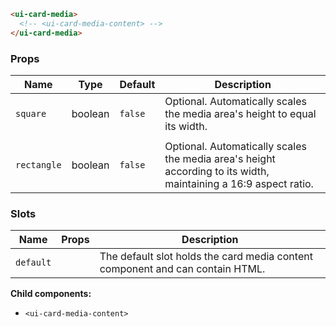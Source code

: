 ```html
<ui-card-media>
  <!-- <ui-card-media-content> -->
</ui-card-media>
```

### Props

| Name        | Type    | Default | Description                                                                                                     |
| ----------- | ------- | ------- | --------------------------------------------------------------------------------------------------------------- |
| `square`    | boolean | `false` | Optional. Automatically scales the media area's height to equal its width.                                      |
|             |
| `rectangle` | boolean | `false` | Optional. Automatically scales the media area's height according to its width, maintaining a 16:9 aspect ratio. |

### Slots

| Name      | Props | Description                                                                   |
| --------- | ----- | ----------------------------------------------------------------------------- |
| `default` |       | The default slot holds the card media content component and can contain HTML. |

**Child components:**

- `<ui-card-media-content>`
